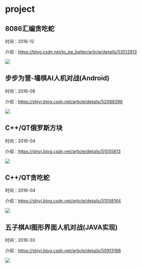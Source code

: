 # project

## 8086汇编贪吃蛇

时间：2016-12

介绍：https://blog.csdn.net/to_be_better/article/details/53512913

![](https://github.com/shiyicode/project/blob/master/readme-images/20161208122620511.gif)

## 步步为营-墙棋AI人机对战(Android)

时间：2016-08

介绍：https://shiyi.blog.csdn.net/article/details/52088396

![](https://github.com/shiyicode/project/blob/master/readme-images/20160801191336969.png)

## C++/QT俄罗斯方块

时间：2016-04

介绍：https://shiyi.blog.csdn.net/article/details/51055813

![](https://github.com/shiyicode/project/blob/master/readme-images/20160404104940464.png)

## C++/QT贪吃蛇

时间：2016-04

介绍：https://shiyi.blog.csdn.net/article/details/51058164

![](https://github.com/shiyicode/project/blob/master/readme-images/20160404183256409.png)


## 五子棋AI图形界面人机对战(JAVA实现)

时间：2016-03

介绍：https://shiyi.blog.csdn.net/article/details/50913168

![](https://github.com/shiyicode/project/blob/master/readme-images/20160317135042608.png)
